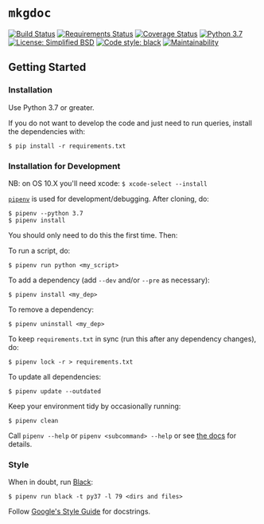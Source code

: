# `mkgdoc`

[![Build Status](https://travis-ci.org/jpstroop/mkgdoc.svg?branch=master)](https://travis-ci.org/jpstroop/mkgdoc)
[![Requirements Status](https://requires.io/github/jpstroop/mkgdoc/requirements.svg?branch=master)](https://requires.io/github/jpstroop/mkgdoc/requirements/?branch=master)
[![Coverage Status](https://coveralls.io/repos/github/jpstroop/mkgdoc/badge.svg?branch=master)](https://coveralls.io/github/jpstroop/mkgdoc?branch=master)
[![Python 3.7](https://img.shields.io/badge/python-3.7-yellow.svg)](https://img.shields.io/badge/python-3.7-yellow.svg)
[![License: Simplified BSD](https://img.shields.io/badge/license-Simplified%20BSD-blue.svg)](https://github.com/jpstroop/mkgdoc/blob/master/LICENSE)
[![Code style: black](https://img.shields.io/badge/code%20style-black-000000.svg)](https://github.com/ambv/black)
[![Maintainability](https://api.codeclimate.com/v1/badges/c80d6ee046159351eba3/maintainability)](https://codeclimate.com/github/jpstroop/mkgdoc/maintainability)

## Getting Started

### Installation

Use Python 3.7 or greater.

If you do not want to develop the code and just need to run queries, install the dependencies with:

```
$ pip install -r requirements.txt
```

### Installation for Development

NB: on OS 10.X you'll need xcode: `$ xcode-select --install`

[`pipenv`](https://github.com/pypa/pipenv#installation) is used for development/debugging. After cloning, do:
```
$ pipenv --python 3.7
$ pipenv install
```
You should only need to do this the first time. Then:

To run a script, do:
```
$ pipenv run python <my_script>
```
To add a dependency (add `--dev` and/or `--pre` as necessary):
```
$ pipenv install <my_dep>
```
To remove a dependency:
```
$ pipenv uninstall <my_dep>
```
To keep `requirements.txt` in sync (run this after any dependency changes), do:
```
$ pipenv lock -r > requirements.txt
```
To update all dependencies:
```
$ pipenv update --outdated
```
Keep your environment tidy by occasionally running:
```
$ pipenv clean
```

Call `pipenv --help` or `pipenv <subcommand> --help` or see [the docs](https://github.com/pypa/pipenv#-usage) for details.

### Style

When in doubt, run [Black](https://black.readthedocs.io/en/stable/index.html):
```
$ pipenv run black -t py37 -l 79 <dirs and files>
```

Follow [Google's Style Guide](http://google.github.io/styleguide/pyguide.html#38-comments-and-docstrings) for docstrings.
